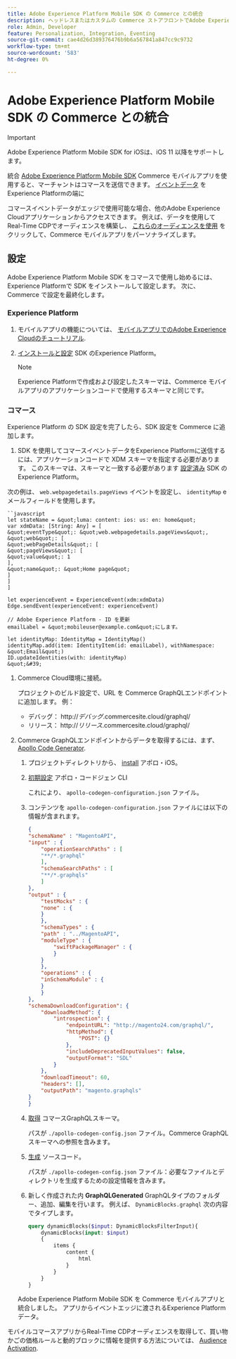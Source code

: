 ```yaml
---
title: Adobe Experience Platform Mobile SDK の Commerce との統合
description: ヘッドレスまたはカスタムの Commerce ストアフロントでAdobe Experience Platform Mobile SDK を使用する方法について説明します。
role: Admin, Developer
feature: Personalization, Integration, Eventing
source-git-commit: cae4d26d389376476b9b6a567841a847cc9c9732
workflow-type: tm+mt
source-wordcount: '583'
ht-degree: 0%

---
```


# Adobe Experience Platform Mobile SDK の Commerce との統合

>[!IMPORTANT]
>
>Adobe Experience Platform Mobile SDK for iOSは、iOS 11 以降をサポートします。

統合 [Adobe Experience Platform Mobile SDK](https://developer.adobe.com/client-sdks/documentation/) Commerce モバイルアプリを使用すると、マーチャントはコマースを送信できます。  [イベントデータ](events.md) をExperience Platformの端に

コマースイベントデータがエッジで使用可能な場合、他のAdobe Experience Cloudアプリケーションからアクセスできます。 例えば、データを使用してReal-Time CDPでオーディエンスを構築し、 [これらのオーディエンスを使用](https://experienceleague.adobe.com/docs/commerce-admin/customers/audience-activation.html) をクリックして、Commerce モバイルアプリをパーソナライズします。

## 設定

Adobe Experience Platform Mobile SDK をコマースで使用し始めるには、Experience Platformで SDK をインストールして設定します。 次に、Commerce で設定を最終化します。

### Experience Platform

1. モバイルアプリの機能については、 [モバイルアプリでのAdobe Experience Cloudのチュートリアル](https://experienceleague.adobe.com/docs/platform-learn/implement-mobile-sdk/overview.html).

1. [インストールと設定](https://developer.adobe.com/client-sdks/documentation/getting-started/) SDK のExperience Platform。

   >[!NOTE]
   >
   >Experience Platformで作成および設定したスキーマは、Commerce モバイルアプリのアプリケーションコードで使用するスキーマと同じです。

### コマース

Experience Platform の SDK 設定を完了したら、SDK 設定を Commerce に追加します。

1. SDK を使用してコマースイベントデータをExperience Platformに送信するには、アプリケーションコードで XDM スキーマを指定する必要があります。 このスキーマは、スキーマと一致する必要があります [設定済み](https://developer.adobe.com/client-sdks/documentation/getting-started/set-up-schemas-and-datasets/) SDK のExperience Platform。

次の例は、 `web.webpagedetails.pageViews` イベントを設定し、 `identityMap` e メールフィールドを使用します。

    ``javascript
    let stateName = &quot;luma: content: ios: us: en: home&quot;
    var xdmData: [String: Any] = [
    &quot;eventType&quot;: &quot;web.webpagedetails.pageViews&quot;,
    &quot;web&quot;: [
    &quot;webPageDetails&quot;: [
    &quot;pageViews&quot;: [
    &quot;value&quot;: 1
    ],
    &quot;name&quot;: &quot;Home page&quot;
    ]
    ]
    ]
    
    let experienceEvent = ExperienceEvent(xdm:xdmData)
    Edge.sendEvent(experienceEvent: experienceEvent)
    
    // Adobe Experience Platform - ID を更新
    emailLabel = &quot;mobileuser@example.com&quot;にします。
    
    let identityMap: IdentityMap = IdentityMap()
    identityMap.add(item: IdentityItem(id: emailLabel), withNamespace: &quot;Email&quot;)
    ID.updateIdentities(with: identityMap)
    &quot;&#39;

1. Commerce Cloud環境に接続。

   プロジェクトのビルド設定で、URL を Commerce GraphQLエンドポイントに追加します。 例：

   - デバッグ： http://_デバッグ_.commercesite.cloud/graphql/
   - リリース： http://_リリース_.commercesite.cloud/graphql/

1. Commerce GraphQLエンドポイントからデータを取得するには、まず、 [Apollo Code Generator](https://www.apollographql.com/docs/ios/).

   1. プロジェクトディレクトリから、 [install](https://www.apollographql.com/docs/ios/get-started#1-install-the-apollo-frameworks) アポロ・iOS。

   1. [初期設定](https://www.apollographql.com/docs/ios/code-generation/codegen-cli/#initialize) アポロ・コードジェン CLI

      これにより、 `apollo-codegen-configuration.json` ファイル。

   1. コンテンツを `apollo-codegen-configuration.json` ファイルには以下の情報が含まれます。

      ```json
      {
      "schemaName" : "MagentoAPI",
      "input" : {
          "operationSearchPaths" : [
          "**/*.graphql"
          ],
          "schemaSearchPaths" : [
          "**/*.graphqls"
          ]
      },
      "output" : {
          "testMocks" : {
          "none" : {
          }
          },
          "schemaTypes" : {
          "path" : "../MagentoAPI",
          "moduleType" : {
              "swiftPackageManager" : {
              }
          }
          },
          "operations" : {
          "inSchemaModule" : {
          }
          }
      },
      "schemaDownloadConfiguration": {
          "downloadMethod": {
              "introspection": {
                  "endpointURL": "http://magento24.com/graphql/",
                  "httpMethod": {
                      "POST": {}
                  },
                  "includeDeprecatedInputValues": false,
                  "outputFormat": "SDL"
              }
          },
          "downloadTimeout": 60,
          "headers": [],
          "outputPath": "magento.graphqls"
      }
      }
      ```

   1. [取得](https://www.apollographql.com/docs/ios/code-generation/codegen-cli/#fetch-schema) コマースGraphQLスキーマ。

      パスが `./apollo-codegen-config.json` ファイル。Commerce GraphQLスキーマへの参照を含みます。

   1. [生成](https://www.apollographql.com/docs/ios/code-generation/codegen-cli/#generate) ソースコード。

      パスが `./apollo-codegen-config.json` ファイル：必要なファイルとディレクトリを生成するための設定情報を含みます。

   1. 新しく作成された内 **GraphQLGenerated** GraphQLタイプのフォルダー、追加、編集を行います。 例えば、 `DynamicBlocks.graphql` 次の内容でタイプします。

      ```graphql
      query dynamicBlocks($input: DynamicBlocksFilterInput){
          dynamicBlocks(input: $input)
          {
              items {
                  content {
                      html
                  }
              }
          }
      }
      ```

   Adobe Experience Platform Mobile SDK を Commerce モバイルアプリと統合しました。 アプリからイベントエッジに渡されるExperience Platformデータ。

モバイルコマースアプリからReal-Time CDPオーディエンスを取得して、買い物かごの価格ルールと動的ブロックに情報を提供する方法については、 [Audience Activation](https://experienceleague.adobe.com/docs/commerce-admin/customers/audience-activation.html).
